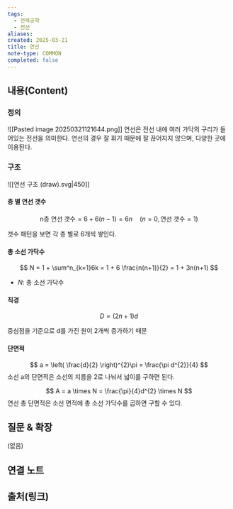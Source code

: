 ```yaml
---
tags:
  - 전력공학
  - 전선
aliases: 
created: 2025-03-21
title: 연선
note-type: COMMON
completed: false
---
```


## 내용(Content)

### 정의

![[Pasted image 20250321121644.png]]
연선은 전선 내에 여러 가닥의 구리가 들어있는 전선을 의미한다. 연선의 경우 잘 휘기 때문에 잘 끊어지지 않으며, 다양한 곳에 이용된다.

### 구조

![[연선 구조 (draw).svg|450]]
#### 층 별 연선 갯수

$$
\text{n층 연선 갯수} = 6 + 6(n-1) = 6n \quad(n = 0, \text{연선 갯수}=1)
$$

갯수 패턴을 보면 각 층 별로 6개씩 쌓인다.

#### 총 소선 가닥수
$$
N = 1 + \sum^n_{k=1}6k = 1 + 6 \frac{n(n+1)}{2} = 1 + 3n(n+1)
$$

- $N$: 총 소선 가닥수

#### 직경

$$
D = (2n + 1) d
$$

중심점을 기준으로 d를 가진 원이 2개씩 증가하기 때문

#### 단면적

$$
a = \left( \frac{d}{2} \right)^{2}\pi  = \frac{\pi d^{2}}{4}
$$
소선 a의 단면적은 소선의 지름을 2로 나눠서 넓이를 구하면 된다.

$$
A = a \times N = \frac{\pi}{4}d^{2} \times N
$$
연선 총 단면적은 소선 면적에 총 소선 가닥수를 곱하면 구할 수 있다.

## 질문 & 확장

(없음)

## 연결 노트

## 출처(링크)

